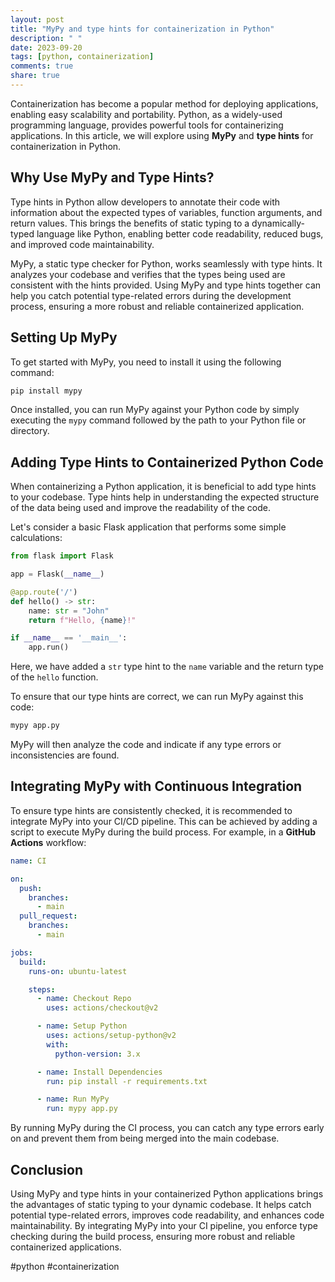 ```yaml
---
layout: post
title: "MyPy and type hints for containerization in Python"
description: " "
date: 2023-09-20
tags: [python, containerization]
comments: true
share: true
---
```


Containerization has become a popular method for deploying applications, enabling easy scalability and portability. Python, as a widely-used programming language, provides powerful tools for containerizing applications. In this article, we will explore using **MyPy** and **type hints** for containerization in Python.

## Why Use MyPy and Type Hints?

Type hints in Python allow developers to annotate their code with information about the expected types of variables, function arguments, and return values. This brings the benefits of static typing to a dynamically-typed language like Python, enabling better code readability, reduced bugs, and improved code maintainability.

MyPy, a static type checker for Python, works seamlessly with type hints. It analyzes your codebase and verifies that the types being used are consistent with the hints provided. Using MyPy and type hints together can help you catch potential type-related errors during the development process, ensuring a more robust and reliable containerized application.

## Setting Up MyPy

To get started with MyPy, you need to install it using the following command:

```bash
pip install mypy
```

Once installed, you can run MyPy against your Python code by simply executing the `mypy` command followed by the path to your Python file or directory.

## Adding Type Hints to Containerized Python Code

When containerizing a Python application, it is beneficial to add type hints to your codebase. Type hints help in understanding the expected structure of the data being used and improve the readability of the code.

Let's consider a basic Flask application that performs some simple calculations:

```python
from flask import Flask

app = Flask(__name__)

@app.route('/')
def hello() -> str:
    name: str = "John"
    return f"Hello, {name}!"

if __name__ == '__main__':
    app.run()
```

Here, we have added a `str` type hint to the `name` variable and the return type of the `hello` function.

To ensure that our type hints are correct, we can run MyPy against this code:

```bash
mypy app.py
```

MyPy will then analyze the code and indicate if any type errors or inconsistencies are found.

## Integrating MyPy with Continuous Integration

To ensure type hints are consistently checked, it is recommended to integrate MyPy into your CI/CD pipeline. This can be achieved by adding a script to execute MyPy during the build process. For example, in a **GitHub Actions** workflow:

```yaml
name: CI

on:
  push:
    branches:
      - main
  pull_request:
    branches:
      - main

jobs:
  build:
    runs-on: ubuntu-latest

    steps:
      - name: Checkout Repo
        uses: actions/checkout@v2

      - name: Setup Python
        uses: actions/setup-python@v2
        with:
          python-version: 3.x

      - name: Install Dependencies
        run: pip install -r requirements.txt

      - name: Run MyPy
        run: mypy app.py
```

By running MyPy during the CI process, you can catch any type errors early on and prevent them from being merged into the main codebase.

## Conclusion

Using MyPy and type hints in your containerized Python applications brings the advantages of static typing to your dynamic codebase. It helps catch potential type-related errors, improves code readability, and enhances code maintainability. By integrating MyPy into your CI pipeline, you enforce type checking during the build process, ensuring more robust and reliable containerized applications.

#python #containerization